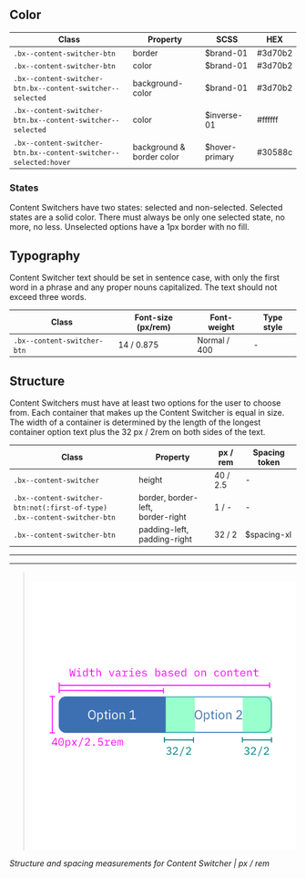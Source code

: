 ## Color

| Class                                                          | Property                  | SCSS           | HEX      |
|----------------------------------------------------------------|---------------------------|----------------|----------|
|`.bx--content-switcher-btn`                                     | border                    | $brand-01      | #3d70b2  |
|`.bx--content-switcher-btn`                                     | color                     | $brand-01      | #3d70b2  |
|`.bx--content-switcher-btn.bx--content-switcher--selected`      | background-color          | $brand-01      | #3d70b2  |
|`.bx--content-switcher-btn.bx--content-switcher--selected`      | color                     | $inverse-01    | #ffffff  |
|`.bx--content-switcher-btn.bx--content-switcher--selected:hover`| background & border color | $hover-primary | #30588c  |


### States

Content Switchers have two states: selected and non-selected. Selected states are a solid color. There must always be only one selected state, no more, no less. Unselected options have a 1px border with no fill.


## Typography

Content Switcher text should be set in sentence case, with only the first word in a phrase and any proper nouns capitalized. The text should not exceed three words.

| Class                        | Font-size (px/rem)| Font-weight  | Type style |
|------------------------------|-------------------|--------------|------------|
| `.bx--content-switcher-btn`  | 14 / 0.875        | Normal / 400 | -          |

## Structure

Content Switchers must have at least two options for the user to choose from. Each container that makes up the Content Switcher is equal in size. The width of a container is determined by the length of the longest container option text plus the 32 px / 2rem on both sides of the text.

| Class                                                                             | Property                                 | px / rem | Spacing token |
|-----------------------------------------------------------------------------------|------------------------------------------|----------|---------------|
|`.bx--content-switcher`                                                            | height                                   | 40 / 2.5 | -             |
|`.bx--content-switcher-btn:not(:first-of-type)` </br> `.bx--content-switcher-btn`  | border, border-left, </br> border-right  | 1  / -   | -             |
|`.bx--content-switcher-btn`                                                        | padding-left, padding-right              | 32 / 2   | $spacing-xl   |

---
***
> 
![Content switcher structure and spacing measurements](images/content-switcher-style-1.png)

_Structure and spacing measurements for Content Switcher | px / rem_

